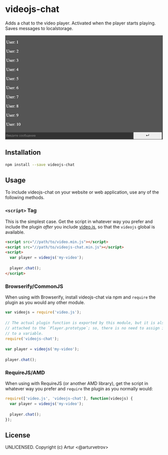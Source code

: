 # videojs-chat

Adds a chat to the video player. Activated when the player starts playing. Saves messages to localstorage.

<img src="Preview.png" alt="Player Preview" style=
"max-width: 50%
margin: 0 auto;
display: block;">

## Installation

```sh
npm install --save videojs-chat
```

## Usage

To include videojs-chat on your website or web application, use any of the following methods.

### `<script>` Tag

This is the simplest case. Get the script in whatever way you prefer and include the plugin _after_ you include [video.js][videojs], so that the `videojs` global is available.

```html
<script src="//path/to/video.min.js"></script>
<script src="//path/to/videojs-chat.min.js"></script>
<script>
  var player = videojs('my-video');

  player.chat();
</script>
```

### Browserify/CommonJS

When using with Browserify, install videojs-chat via npm and `require` the plugin as you would any other module.

```js
var videojs = require('video.js');

// The actual plugin function is exported by this module, but it is also
// attached to the `Player.prototype`; so, there is no need to assign it
// to a variable.
require('videojs-chat');

var player = videojs('my-video');

player.chat();
```

### RequireJS/AMD

When using with RequireJS (or another AMD library), get the script in whatever way you prefer and `require` the plugin as you normally would:

```js
require(['video.js', 'videojs-chat'], function(videojs) {
  var player = videojs('my-video');

  player.chat();
});
```

## License

UNLICENSED. Copyright (c) Artur &lt;@arturvetrov&gt;


[videojs]: http://videojs.com/
